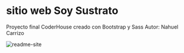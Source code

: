 ﻿# sitio web Soy Sustrato
 Proyecto final CoderHouse creado con Bootstrap y Sass
 Autor: Nahuel Carrizo
 
![readme-site](https://user-images.githubusercontent.com/92952785/141708652-4c39e9c6-6d67-47ed-8f62-2fd401b623ca.jpg)
